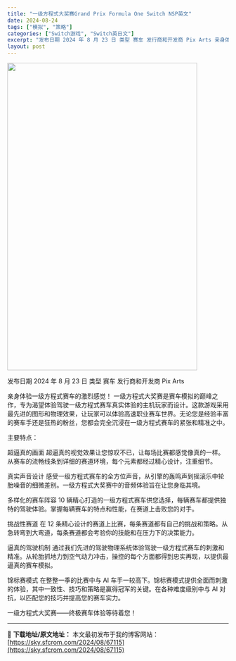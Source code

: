 ```yaml
---
title: "一级方程式大奖赛Grand Prix Formula One Switch NSP英文"
date: 2024-08-24
tags: ["模拟", "策略"]
categories: ["Switch游戏", "Switch英日文"]
excerpt: "发布日期 2024 年 8 月 23 日 类型 赛车 发行商和开发商 Pix Arts 亲身体验一级方程式赛车的激烈感觉！ 一级方程式大奖赛是赛车模拟的巅峰之作，专为渴望体验驾驶一级方程式赛车真实体验的主机玩家而设计。这款游戏采用最先进的图形和物理效果，让玩家可以体验高速职业赛车世界。无论您是经验丰&hellip;"
layout: post
---
```


<img class="aligncenter size-full wp-image-67116" src="https://sky.sfcrom.com/wp-content/uploads/2024/08/2024082404270241.webp" alt="" width="432" height="698" />

发布日期 2024 年 8 月 23 日
类型 赛车
发行商和开发商 Pix Arts

亲身体验一级方程式赛车的激烈感觉！
一级方程式大奖赛是赛车模拟的巅峰之作，专为渴望体验驾驶一级方程式赛车真实体验的主机玩家而设计。这款游戏采用最先进的图形和物理效果，让玩家可以体验高速职业赛车世界。无论您是经验丰富的赛车手还是狂热的粉丝，您都会完全沉浸在一级方程式赛车的紧张和精准之中。

主要特点：

超逼真的画面
超逼真的视觉效果让您惊叹不已，让每场比赛都感觉像真的一样。从赛车的流畅线条到详细的赛道环境，每个元素都经过精心设计，注重细节。

真实声音设计
感受一级方程式赛车的全方位声音，从引擎的轰鸣声到摇滚乐中轮胎噪音的细微差别。一级方程式大奖赛中的音频体验旨在让您身临其境。

多样化的赛车阵容
10 辆精心打造的一级方程式赛车供您选择，每辆赛车都提供独特的驾驶体验。掌握每辆赛车的特点和性能，在赛道上击败您的对手。

挑战性赛道
在 12 条精心设计的赛道上比赛，每条赛道都有自己的挑战和策略。从急转弯到大弯道，每条赛道都会考验你的技能和在压力下的决策能力。

逼真的驾驶机制
通过我们先进的驾驶物理系统体验驾驶一级方程式赛车的刺激和精准。从轮胎抓地力到空气动力冲击，操控的每个方面都得到忠实再现，以提供最逼真的赛车模拟。

锦标赛模式
在整整一季的比赛中与 AI 车手一较高下。锦标赛模式提供全面而刺激的体验，其中一致性、技巧和策略是赢得冠军的关键。在各种难度级别中与 AI 对抗，以匹配您的技巧并提高您的赛车实力。

一级方程式大奖赛——终极赛车体验等待着您！

---
📖 **下载地址/原文地址：** 本文最初发布于我的博客网站：[https://sky.sfcrom.com/2024/08/67115](https://sky.sfcrom.com/2024/08/67115)
